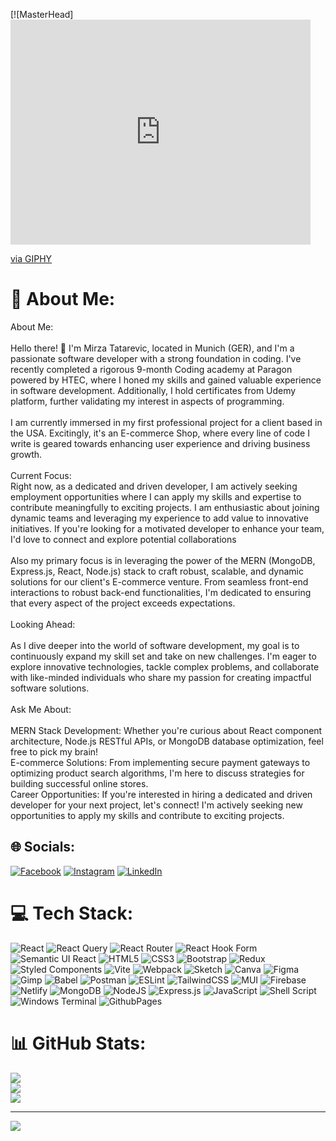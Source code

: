 [![MasterHead]<iframe src="https://giphy.com/embed/V4NSR1NG2p0KeJJyr5" width="480" height="360" frameBorder="0" class="giphy-embed" allowFullScreen></iframe><p><a href="https://giphy.com/gifs/hacker-hacking-binary-V4NSR1NG2p0KeJJyr5">via GIPHY</a></p>

# 💫 About Me:
About Me:<br><br>Hello there! 👋 I'm Mirza Tatarevic, located in Munich (GER), and I'm a passionate software developer with a strong foundation in coding. I've recently completed a rigorous 9-month Coding academy at Paragon powered by HTEC, where I honed my skills and gained valuable experience in software development. Additionally, I hold certificates from Udemy platform, further validating my interest in  aspects of programming.<br><br>I am currently immersed in my first professional project for a client based in the USA. Excitingly, it's an E-commerce Shop, where every line of code I write is geared towards enhancing user experience and driving business growth.<br><br>Current Focus:<br>Right now, as a dedicated and driven developer, I am actively seeking employment opportunities where I can apply my skills and expertise to contribute meaningfully to exciting projects. I am enthusiastic about joining dynamic teams and leveraging my experience to add value to innovative initiatives. If you're looking for a motivated developer to enhance your team, I'd love to connect and explore potential collaborations <br><br>Also my primary focus is in leveraging the power of the MERN (MongoDB, Express.js, React, Node.js) stack to craft robust, scalable, and dynamic solutions for our client's E-commerce venture. From seamless front-end interactions to robust back-end functionalities, I'm dedicated to ensuring that every aspect of the project exceeds expectations.<br><br>Looking Ahead:<br><br>As I dive deeper into the world of software development, my goal is to continuously expand my skill set and take on new challenges. I'm eager to explore innovative technologies, tackle complex problems, and collaborate with like-minded individuals who share my passion for creating impactful software solutions.<br><br>Ask Me About:<br><br>MERN Stack Development: Whether you're curious about React component architecture, Node.js RESTful APIs, or MongoDB database optimization, feel free to pick my brain!<br>E-commerce Solutions: From implementing secure payment gateways to optimizing product search algorithms, I'm here to discuss strategies for building successful online stores.<br>Career Opportunities: If you're interested in hiring a dedicated and driven developer for your next project, let's connect! I'm actively seeking new opportunities to apply my skills and contribute to exciting projects.


## 🌐 Socials:
[![Facebook](https://img.shields.io/badge/Facebook-%231877F2.svg?logo=Facebook&logoColor=white)](https://facebook.com/mirza-tatarevic5) [![Instagram](https://img.shields.io/badge/Instagram-%23E4405F.svg?logo=Instagram&logoColor=white)](https://instagram.com/crazy_shiny_diamond) [![LinkedIn](https://img.shields.io/badge/LinkedIn-%230077B5.svg?logo=linkedin&logoColor=white)](https://linkedin.com/in/mirza-tatarevic) 

# 💻 Tech Stack:
![React](https://img.shields.io/badge/react-%2320232a.svg?style=plastic&logo=react&logoColor=%2361DAFB) ![React Query](https://img.shields.io/badge/-React%20Query-FF4154?style=plastic&logo=react%20query&logoColor=white) ![React Router](https://img.shields.io/badge/React_Router-CA4245?style=plastic&logo=react-router&logoColor=white) ![React Hook Form](https://img.shields.io/badge/React%20Hook%20Form-%23EC5990.svg?style=plastic&logo=reacthookform&logoColor=white) ![Semantic UI React](https://img.shields.io/badge/Semantic%20UI%20React-%2335BDB2.svg?style=plastic&logo=SemanticUIReact&logoColor=white) ![HTML5](https://img.shields.io/badge/html5-%23E34F26.svg?style=plastic&logo=html5&logoColor=white) ![CSS3](https://img.shields.io/badge/css3-%231572B6.svg?style=plastic&logo=css3&logoColor=white) ![Bootstrap](https://img.shields.io/badge/bootstrap-%238511FA.svg?style=plastic&logo=bootstrap&logoColor=white) ![Redux](https://img.shields.io/badge/redux-%23593d88.svg?style=plastic&logo=redux&logoColor=white) ![Styled Components](https://img.shields.io/badge/styled--components-DB7093?style=plastic&logo=styled-components&logoColor=white) ![Vite](https://img.shields.io/badge/vite-%23646CFF.svg?style=plastic&logo=vite&logoColor=white) ![Webpack](https://img.shields.io/badge/webpack-%238DD6F9.svg?style=plastic&logo=webpack&logoColor=black) ![Sketch](https://img.shields.io/badge/Sketch-FFB387?style=plastic&logo=sketch&logoColor=black) ![Canva](https://img.shields.io/badge/Canva-%2300C4CC.svg?style=plastic&logo=Canva&logoColor=white) ![Figma](https://img.shields.io/badge/figma-%23F24E1E.svg?style=plastic&logo=figma&logoColor=white) ![Gimp](https://img.shields.io/badge/Gimp-657D8B?style=plastic&logo=gimp&logoColor=FFFFFF) ![Babel](https://img.shields.io/badge/Babel-F9DC3e?style=plastic&logo=babel&logoColor=black) ![Postman](https://img.shields.io/badge/Postman-FF6C37?style=plastic&logo=postman&logoColor=white) ![ESLint](https://img.shields.io/badge/ESLint-4B3263?style=plastic&logo=eslint&logoColor=white) ![TailwindCSS](https://img.shields.io/badge/tailwindcss-%2338B2AC.svg?style=plastic&logo=tailwind-css&logoColor=white) ![MUI](https://img.shields.io/badge/MUI-%230081CB.svg?style=plastic&logo=mui&logoColor=white) ![Firebase](https://img.shields.io/badge/firebase-%23039BE5.svg?style=plastic&logo=firebase) ![Netlify](https://img.shields.io/badge/netlify-%23000000.svg?style=plastic&logo=netlify&logoColor=#00C7B7) ![MongoDB](https://img.shields.io/badge/MongoDB-%234ea94b.svg?style=plastic&logo=mongodb&logoColor=white) ![NodeJS](https://img.shields.io/badge/node.js-6DA55F?style=plastic&logo=node.js&logoColor=white) ![Express.js](https://img.shields.io/badge/express.js-%23404d59.svg?style=plastic&logo=express&logoColor=%2361DAFB) ![JavaScript](https://img.shields.io/badge/javascript-%23323330.svg?style=plastic&logo=javascript&logoColor=%23F7DF1E) ![Shell Script](https://img.shields.io/badge/shell_script-%23121011.svg?style=plastic&logo=gnu-bash&logoColor=white) ![Windows Terminal](https://img.shields.io/badge/Windows%20Terminal-%234D4D4D.svg?style=plastic&logo=windows-terminal&logoColor=white) ![GithubPages](https://img.shields.io/badge/github%20pages-121013?style=plastic&logo=github&logoColor=white)
# 📊 GitHub Stats:
![](https://github-readme-stats.vercel.app/api?username=MirzaTatar&theme=blue-green&hide_border=false&include_all_commits=true&count_private=true)<br/>
![](https://github-readme-streak-stats.herokuapp.com/?user=MirzaTatar&theme=blue-green&hide_border=false)<br/>
![](https://github-readme-stats.vercel.app/api/top-langs/?username=MirzaTatar&theme=blue-green&hide_border=false&include_all_commits=true&count_private=true&layout=compact)

---
[![](https://visitcount.itsvg.in/api?id=MirzaTatar&icon=2&color=12)](https://visitcount.itsvg.in)

<!-- Proudly created with GPRM ( https://gprm.itsvg.in ) -->
